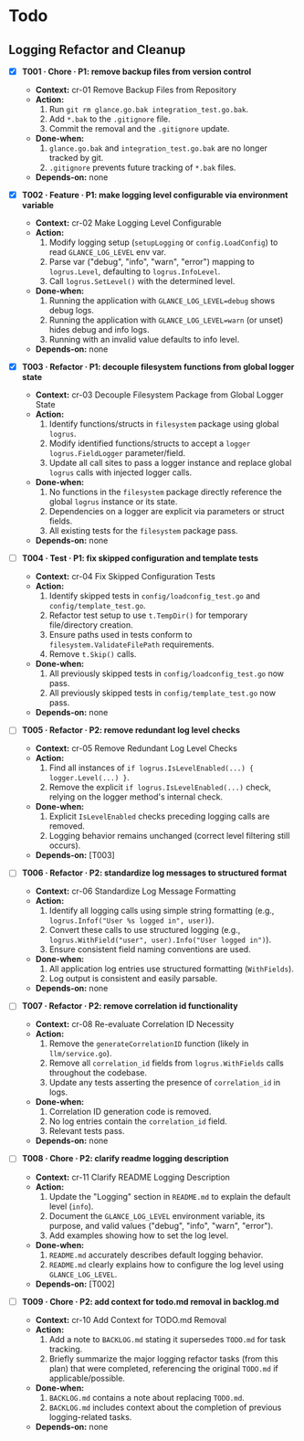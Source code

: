 # Todo

## Logging Refactor and Cleanup

- [x] **T001 · Chore · P1: remove backup files from version control**
    - **Context:** cr-01 Remove Backup Files from Repository
    - **Action:**
        1. Run `git rm glance.go.bak integration_test.go.bak`.
        2. Add `*.bak` to the `.gitignore` file.
        3. Commit the removal and the `.gitignore` update.
    - **Done‑when:**
        1. `glance.go.bak` and `integration_test.go.bak` are no longer tracked by git.
        2. `.gitignore` prevents future tracking of `*.bak` files.
    - **Depends‑on:** none

- [x] **T002 · Feature · P1: make logging level configurable via environment variable**
    - **Context:** cr-02 Make Logging Level Configurable
    - **Action:**
        1. Modify logging setup (`setupLogging` or `config.LoadConfig`) to read `GLANCE_LOG_LEVEL` env var.
        2. Parse var ("debug", "info", "warn", "error") mapping to `logrus.Level`, defaulting to `logrus.InfoLevel`.
        3. Call `logrus.SetLevel()` with the determined level.
    - **Done‑when:**
        1. Running the application with `GLANCE_LOG_LEVEL=debug` shows debug logs.
        2. Running the application with `GLANCE_LOG_LEVEL=warn` (or unset) hides debug and info logs.
        3. Running with an invalid value defaults to info level.
    - **Depends‑on:** none

- [x] **T003 · Refactor · P1: decouple filesystem functions from global logger state**
    - **Context:** cr-03 Decouple Filesystem Package from Global Logger State
    - **Action:**
        1. Identify functions/structs in `filesystem` package using global `logrus`.
        2. Modify identified functions/structs to accept a `logger logrus.FieldLogger` parameter/field.
        3. Update all call sites to pass a logger instance and replace global `logrus` calls with injected logger calls.
    - **Done‑when:**
        1. No functions in the `filesystem` package directly reference the global `logrus` instance or its state.
        2. Dependencies on a logger are explicit via parameters or struct fields.
        3. All existing tests for the `filesystem` package pass.
    - **Depends‑on:** none

- [ ] **T004 · Test · P1: fix skipped configuration and template tests**
    - **Context:** cr-04 Fix Skipped Configuration Tests
    - **Action:**
        1. Identify skipped tests in `config/loadconfig_test.go` and `config/template_test.go`.
        2. Refactor test setup to use `t.TempDir()` for temporary file/directory creation.
        3. Ensure paths used in tests conform to `filesystem.ValidateFilePath` requirements.
        4. Remove `t.Skip()` calls.
    - **Done‑when:**
        1. All previously skipped tests in `config/loadconfig_test.go` now pass.
        2. All previously skipped tests in `config/template_test.go` now pass.
    - **Depends‑on:** none

- [ ] **T005 · Refactor · P2: remove redundant log level checks**
    - **Context:** cr-05 Remove Redundant Log Level Checks
    - **Action:**
        1. Find all instances of `if logrus.IsLevelEnabled(...) { logger.Level(...) }`.
        2. Remove the explicit `if logrus.IsLevelEnabled(...)` check, relying on the logger method's internal check.
    - **Done‑when:**
        1. Explicit `IsLevelEnabled` checks preceding logging calls are removed.
        2. Logging behavior remains unchanged (correct level filtering still occurs).
    - **Depends‑on:** [T003]

- [ ] **T006 · Refactor · P2: standardize log messages to structured format**
    - **Context:** cr-06 Standardize Log Message Formatting
    - **Action:**
        1. Identify all logging calls using simple string formatting (e.g., `logrus.Infof("User %s logged in", user)`).
        2. Convert these calls to use structured logging (e.g., `logrus.WithField("user", user).Info("User logged in")`).
        3. Ensure consistent field naming conventions are used.
    - **Done‑when:**
        1. All application log entries use structured formatting (`WithFields`).
        2. Log output is consistent and easily parsable.
    - **Depends‑on:** none

- [ ] **T007 · Refactor · P2: remove correlation id functionality**
    - **Context:** cr-08 Re-evaluate Correlation ID Necessity
    - **Action:**
        1. Remove the `generateCorrelationID` function (likely in `llm/service.go`).
        2. Remove all `correlation_id` fields from `logrus.WithFields` calls throughout the codebase.
        3. Update any tests asserting the presence of `correlation_id` in logs.
    - **Done‑when:**
        1. Correlation ID generation code is removed.
        2. No log entries contain the `correlation_id` field.
        3. Relevant tests pass.
    - **Depends‑on:** none

- [ ] **T008 · Chore · P2: clarify readme logging description**
    - **Context:** cr-11 Clarify README Logging Description
    - **Action:**
        1. Update the "Logging" section in `README.md` to explain the default level (`info`).
        2. Document the `GLANCE_LOG_LEVEL` environment variable, its purpose, and valid values ("debug", "info", "warn", "error").
        3. Add examples showing how to set the log level.
    - **Done‑when:**
        1. `README.md` accurately describes default logging behavior.
        2. `README.md` clearly explains how to configure the log level using `GLANCE_LOG_LEVEL`.
    - **Depends‑on:** [T002]

- [ ] **T009 · Chore · P2: add context for todo.md removal in backlog.md**
    - **Context:** cr-10 Add Context for TODO.md Removal
    - **Action:**
        1. Add a note to `BACKLOG.md` stating it supersedes `TODO.md` for task tracking.
        2. Briefly summarize the major logging refactor tasks (from this plan) that were completed, referencing the original `TODO.md` if applicable/possible.
    - **Done‑when:**
        1. `BACKLOG.md` contains a note about replacing `TODO.md`.
        2. `BACKLOG.md` includes context about the completion of previous logging-related tasks.
    - **Depends‑on:** none
